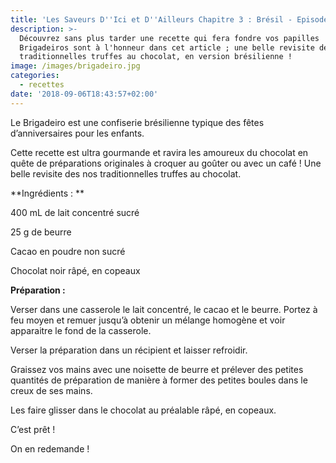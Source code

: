 ```yaml
---
title: 'Les Saveurs D''Ici et D''Ailleurs Chapitre 3 : Brésil - Episode 2 : Brigadeiro'
description: >-
  Découvrez sans plus tarder une recette qui fera fondre vos papilles ! Les
  Brigadeiros sont à l'honneur dans cet article ; une belle revisite de nos
  traditionnelles truffes au chocolat, en version brésilienne !
image: /images/brigadeiro.jpg
categories:
  - recettes
date: '2018-09-06T18:43:57+02:00'
---
```

Le Brigadeiro est une confiserie brésilienne typique des fêtes d’anniversaires pour les enfants.

Cette recette est ultra gourmande et ravira les amoureux du chocolat en quête de préparations originales à croquer au goûter ou avec un café ! Une belle revisite des nos traditionnelles truffes au chocolat.



**Ingrédients :**

400 mL de lait concentré sucré

25 g de beurre

Cacao en poudre non sucré

Chocolat noir râpé, en copeaux



**Préparation :**

Verser dans une casserole le lait concentré, le cacao et le beurre. Portez à feu moyen et remuer jusqu’à obtenir un mélange homogène et voir apparaitre le fond de la casserole.

Verser la préparation dans un récipient et laisser refroidir.

Graissez vos mains avec une noisette de beurre et prélever des petites quantités de préparation de manière à former des petites boules dans le creux de ses mains.

Les faire glisser dans le chocolat au préalable râpé, en copeaux.

C’est prêt !



On en redemande !
